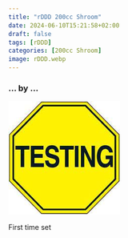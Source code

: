```yaml
---
title: "rDDD 200cc Shroom"
date: 2024-06-10T15:21:58+02:00
draft: false
tags: [rDDD]
categories: [200cc Shroom]
image: rDDD.webp
---
```

### ... by ...
![Nothing there](testing.jpg)

First time set